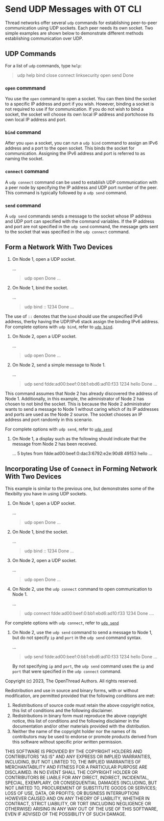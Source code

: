 # Send UDP Messages with OT CLI

Thread networks offer several `udp` commands for establishing peer-to-peer communication
using UDP sockets. Each peer needs its own socket. Two simple examples are shown below
to demonstrate different methods establishing communication over UDP.

## UDP Commands

For a list of `udp` commands, type `help`:

> udp help
bind
close
connect
linksecurity
open
send
Done

### `open` commmand

You use the `open` command to open a socket. You can then bind the socket to
a specific IP address and port if you wish. However, binding a socket is not
required to use if for communication. If you do not wish to bind a socket, the
socket will choose its own local IP address and portchoose its own local
IP address and port.

### `bind` command

After you `open` a socket, you can run a `udp bind` command to assign an IPv6 address
and a port to the open socket. This binds the socket for communication. Assigning the
IPv6 address and port is referred to as naming the socket.

### `connect` command

A `udp connect` command can be used to establish UDP communication with a peer node
by specifying the IP address and UDP port number of the peer. This command is typically
followed by a `udp send` command.

### `send` command

A `udp send` commands sends a message to the socket whose IP address and UDP port can
specified with the command variables. If the IP address and port are not specified in the
`udp send` command, the message gets sent to the socket that was specified in the `udp connect` command.

## Form a Network With Two Devices

1. On Node 1, open a UDP socket.

    ...
    > udp open
    Done
    ...

1. On Node 1, bind the socket.
   
    ...
    > udp bind :: 1234
    Done
    ...

The use of `::` denotes that the `bind` should use the unspecified IPv6 address,
therby having the UDP/IPv6 stack assign the binding IPv6 address. For complete
options with `udp bind`, refer to [`udp bind`](https://openthread.io/reference/cli/commands#bbr_state#udp_bind).

1.  On Node 2, open a UDP socket.

    ...
    > udp open
    Done
    ...

1. On Node 2, send a simple message to Node 1. 

   ...
   > udp send fdde:ad00:beef:0:bb1:ebd6:ad10:f33 1234 hello
   Done
   ...

This command assumes that Node 2 has already discovered the address of Node 1.
Additionally, in this example, the administrator of Node 2 has chosen to not
bind the socket. This is because the Node 2 administrator wants to send
a message to Node 1 without caring which of its IP addresses and ports are used
as the Node 2 source. The socket chooses an IP address and port randomly in this scenario.

For complete options with `udp send`, refer to
[`udp send`](https://openthread.io/reference/cli/commands#bbr_state#udp_send)

1. On Node 1, a display such as the following should indicate that the message from Node 2
has been received.

   ...
   5 bytes from fdde:ad00:beef:0:dac3:6792:e2e:90d8 49153 hello
   ...

## Incorporating Use of `Connect` in Forming Network With Two Devices

This example is similar to the previous one, but demonstrates some of the flexibilty
you have in using UDP sockets.

1. On Node 1, open a UDP socket.

    ...
    > udp open
    Done
    ...

1. On Node 1, bind the socket.

   ...
   > udp bind :: 1234
   Done
   ...

1.  On Node 2, open a UDP socket.

    ...
    > udp open
    Done
    ...

1.  On Node 2, use the `udp connect` command to open communication to Node 1.

    ...
    > udp connect fdde:ad00:beef:0:bb1:ebd6:ad10:f33 1234
    Done
    ....

For complete options with `udp connect`, refer to
[`udp send`](https://openthread.io/reference/cli/commands#bbr_state#udp_connect)

1. On Node 2, use the `udp send` command to send a message to Node 1, but do not
   specify `ip` and `port` in the `udp send` command syntax.

    ...
    >udp send fdde:ad00:beef:0:bb1:ebd6:ad10:f33 1234 hello
    Done
    ...

    By not specifying `ip` and `port`, the `udp send` command uses the `ip` and `port`
    that were specified in the `udp connect` command.

Copyright (c) 2023, The OpenThread Authors.
All rights reserved.

Redistribution and use in source and binary forms, with or without
modification, are permitted provided that the following conditions are met:
1. Redistributions of source code must retain the above copyright
   notice, this list of conditions and the following disclaimer.
2. Redistributions in binary form must reproduce the above copyright
   notice, this list of conditions and the following disclaimer in the
   documentation and/or other materials provided with the distribution.
3. Neither the name of the copyright holder nor the
   names of its contributors may be used to endorse or promote products
   derived from this software without specific prior written permission.

THIS SOFTWARE IS PROVIDED BY THE COPYRIGHT HOLDERS AND CONTRIBUTORS "AS IS"
AND ANY EXPRESS OR IMPLIED WARRANTIES, INCLUDING, BUT NOT LIMITED TO, THE
IMPLIED WARRANTIES OF MERCHANTABILITY AND FITNESS FOR A PARTICULAR PURPOSE
ARE DISCLAIMED. IN NO EVENT SHALL THE COPYRIGHT HOLDER OR CONTRIBUTORS BE
LIABLE FOR ANY DIRECT, INDIRECT, INCIDENTAL, SPECIAL, EXEMPLARY, OR
CONSEQUENTIAL DAMAGES (INCLUDING, BUT NOT LIMITED TO, PROCUREMENT OF
SUBSTITUTE GOODS OR SERVICES; LOSS OF USE, DATA, OR PROFITS; OR BUSINESS
INTERRUPTION) HOWEVER CAUSED AND ON ANY THEORY OF LIABILITY, WHETHER IN
CONTRACT, STRICT LIABILITY, OR TORT (INCLUDING NEGLIGENCE OR OTHERWISE)
ARISING IN ANY WAY OUT OF THE USE OF THIS SOFTWARE, EVEN IF ADVISED OF THE
POSSIBILITY OF SUCH DAMAGE.    
